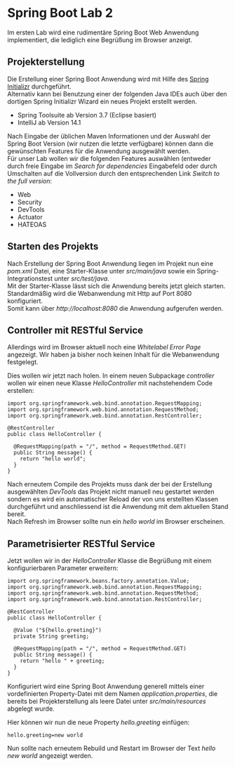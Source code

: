 Spring Boot Lab 2
=================

Im ersten Lab wird eine rudimentäre Spring Boot Web Anwendung implementiert, 
die lediglich eine Begrüßung im Browser anzeigt.
 
Projekterstellung
-----------------
 
Die Erstellung einer Spring Boot Anwendung wird mit Hilfe des [Spring Initializr](http://start.spring.io/) durchgeführt.  
Alternativ kann bei Benutzung einer der folgenden Java IDEs auch über den dortigen Spring Initializr Wizard ein neues Projekt erstellt werden.

* Spring Toolsuite ab Version 3.7 (Eclipse basiert)
* IntelliJ ab Version 14.1

Nach Eingabe der üblichen Maven Informationen und der Auswahl der Spring Boot Version (wir nutzen die letzte verfügbare) 
können dann die gewünschten Features für die Anwendung ausgewählt werden.  
Für unser Lab wollen wir die folgenden Features auswählen 
(entweder durch freie Eingabe im *Search for dependencies* Eingabefeld oder durch Umschalten auf die Vollversion durch den entsprechenden 
Link *Switch to the full version*:

* Web
* Security
* DevTools
* Actuator
* HATEOAS

Starten des Projekts
--------------------

Nach Erstellung der Spring Boot Anwendung liegen im Projekt nun eine *pom.xml* Datei, eine Starter-Klasse unter *src/main/java* sowie ein 
Spring-Integrationstest unter *src/test/java*.  
Mit der Starter-Klasse lässt sich die Anwendung bereits jetzt gleich starten. Standardmäßig wird die Webanwendung mit Http auf Port 8080 konfiguriert.  
Somit kann über *http://localhost:8080* die Anwendung aufgerufen werden.  

Controller mit RESTful Service
------------------------------

Allerdings wird im Browser aktuell noch eine *Whitelabel Error Page* angezeigt.
Wir haben ja bisher noch keinen Inhalt für die Webanwendung festgelegt.

Dies wollen wir jetzt nach holen. In einem neuen Subpackage *controller* wollen wir einen neue Klasse *HelloController* 
mit nachstehendem Code erstellen:

    import org.springframework.web.bind.annotation.RequestMapping;
    import org.springframework.web.bind.annotation.RequestMethod;
    import org.springframework.web.bind.annotation.RestController;
    
    @RestController
    public class HelloController {

      @RequestMapping(path = "/", method = RequestMethod.GET)
      public String message() {
        return "hello world";
      }
    }
    
Nach erneutem Compile des Projekts muss dank der bei der Erstellung ausgewählten *DevTools* das Projekt nicht manuell neu gestartet werden sondern
es wird ein automatischer Reload der von uns erstellten Klassen durchgeführt und anschliessend ist die Anwendung mit dem aktuellen Stand bereit.  
Nach Refresh im Browser sollte nun ein *hello world* im Browser erscheinen.

Parametrisierter RESTful Service
--------------------------------

Jetzt wollen wir in der *HelloController* Klasse die Begrüßung mit einem konfigurierbaren Parameter erweitern:

    import org.springframework.beans.factory.annotation.Value;
    import org.springframework.web.bind.annotation.RequestMapping;
    import org.springframework.web.bind.annotation.RequestMethod;
    import org.springframework.web.bind.annotation.RestController;

    @RestController
    public class HelloController {

      @Value ("${hello.greeting}")
      private String greeting;

      @RequestMapping(path = "/", method = RequestMethod.GET)
      public String message() {
        return "hello " + greeting;
      }
    }

Konfiguriert wird eine Spring Boot Anwendung generell mittels einer vordefinierten Property-Datei mit dem Namen *application.properties*, die
bereits bei Projekterstellung als leere Datei unter *src/main/resources* abgelegt wurde.

Hier können wir nun die neue Property *hello.greeting* einfügen:

    hello.greeting=new world

Nun sollte nach erneutem Rebuild und Restart im Browser der Text *hello new world* angezeigt werden.     
